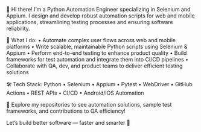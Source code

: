 👋 Hi there! I’m a Python Automation Engineer specializing in Selenium and Appium. I design and develop robust automation scripts for web and mobile applications, streamlining testing processes and ensuring software reliability.

🔧 What I do:
	•	Automate complex user flows across web and mobile platforms
	•	Write scalable, maintainable Python scripts using Selenium & Appium
	•	Perform end-to-end testing to enhance product quality
	•	Build frameworks for test automation and integrate them into CI/CD pipelines
	•	Collaborate with QA, dev, and product teams to deliver efficient testing solutions

🛠️ Tech Stack:
Python • Selenium • Appium • Pytest • WebDriver • GitHub Actions • REST APIs • CI/CD • Android/iOS Automation

📂 Explore my repositories to see automation solutions, sample test frameworks, and contributions to QA efficiency!

Let’s build better software — faster and smarter 🚀